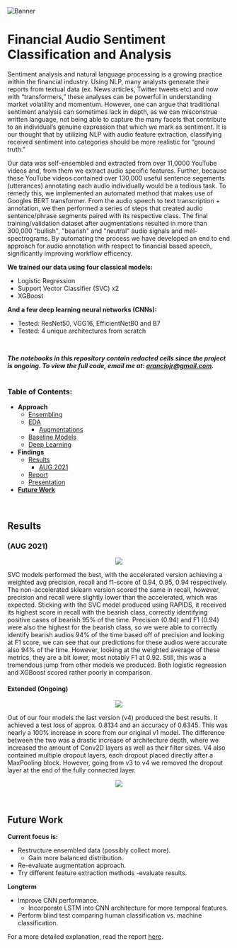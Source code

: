![Banner](https://i.gyazo.com/2e52e69c80f4884d0d3c5e37742115f3.jpg)
# Financial Audio Sentiment Classification and Analysis

Sentiment analysis and natural language processing is a growing practice within the financial industry. Using NLP, many analysts generate their reports from textual data (ex. News articles, Twitter tweets etc) and now with “transformers,” these analyses can be powerful in understanding market volatility and momentum. However, one can argue that traditional sentiment analysis can sometimes lack in depth, as we can misconstrue written language, not being able to capture the many facets that contribute to an individual’s genuine expression that which we mark as sentiment. It is our thought that by utilizing NLP with audio feature extraction, classifying received sentiment into categories should be more realistic for “ground truth.”  

Our data was self-ensembled and extracted from over 11,0000 YouTube videos and, from them we extract audio specific features. Further, because these YouTube videos contained over 130,000 useful sentence segements (utterances) annotating each audio individually would be a tedious task. To remedy this, we implemented an automated method that makes use of Googles BERT transformer. From the audio speech to text transcription + annotation, we then performed a series of steps that created audio sentence/phrase segments paired with its respective class. The final training/validation dataset after augmentations resulted in more than 300,000 "bullish", "bearish" and "neutral" audio signals and mel-spectrograms. By automating the process we have developed an end to end approach for audio annotation with respect to financial based speech, significantly improving workflow efficency.

**We trained our data using four classical models:**
- Logistic Regression
- Support Vector Classifier (SVC) x2
- XGBoost

**And a few deep learning neural networks (CNNs):**
- Tested: ResNet50, VGG16, EfficientNetB0 and B7
- Tested: 4 unique architectures from scratch
<br>

**_The notebooks in this repository contain redacted cells since the project is ongoing. To view the full code, email me at: aranciojr@gmail.com._**
<br>
<br>

### Table of Contents:
- **Approach**
    - [Ensembling](https://github.com/jra333/Financial-Audio-Classification/blob/main/Dataset-Ensembling/dataset_ensembling.html)
    - [EDA](https://github.com/jra333/Financial-Audio-Classification/blob/main/EDA-Augmentations/exploratory_data_analysis.html)
      - [Augmentations](https://github.com/jra333/Financial-Audio-Classification/blob/main/EDA-Augmentations/datasetsplit_augmentations.html)
    - [Baseline Models](https://github.com/jra333/Financial-Audio-Classification/blob/main/Baseline-Modeling/features_baseline_modeling.html)
    - [Deep Learning](https://github.com/jra333/Financial-Audio-Classification/blob/main/Ext-Modeling-DeepLearning/extended_modeling_deepLearning.html)
- **Findings**
    - [Results](https://github.com/jra333/Financial-Audio-Classification#results)
      - [AUG 2021](https://github.com/jra333/Financial-Audio-Classification#aug-2021)
    - [Report](https://github.com/jra333/Financial-Audio-Classification/blob/main/FASC(report).pdf)
    - [Presentation](https://github.com/jra333/Financial-Audio-Classification/blob/main/FASC(presentation).pdf)
- [**Future Work**](https://github.com/jra333/Financial-Audio-Classification#future-work)
<br>

## Results

### (AUG 2021)
<p align="center">
    <img src="https://i.gyazo.com/8e2b4412f54c660c12a351cacf17cb46.png">
    </p>

SVC models performed the best, with the accelerated version achieving a weighted avg precision, recall and f1-score of 0.94, 0.95, 0.94 respectively. The non-accelerated sklearn version scored the same in recall, however, precision and recall were slightly lower than the accelerated, which was expected. Sticking with the SVC model produced using RAPIDS, it received its highest score in recall with the bearish class, correctly identifying positive cases of bearish 95% of the time. Precision (0.94) and F1 (0.94) were also the highest for the bearish class, so we were able to correctly identify bearish audios 94% of the time based off of precision and looking at F1 score, we can see that our predictions for these audios were accurate also 94% of the time.  However, looking at the weighted average of these metrics, they are a bit lower, most notably F1 at 0.92. Still, this was a tremendous jump from other models we produced. Both logistic regression and XGBoost scored rather poorly in comparison.

#### Extended (Ongoing)

<p align="center">
    <img src="https://i.gyazo.com/9bb1b3899e95d05269ebda8f6fabad37.png">
    </p>

Out of our four models the last version (v4) produced the best results. It achieved a test loss of approx. 0.8134 and an accuracy of 0.6345. This was nearly a 100% increase in score from our original v1 model. The difference between the two was a drastic increase of architecture depth, where we increased the amount of Conv2D layers as well as their filter sizes. V4 also contained multiple dropout layers, each dropout placed directly after a MaxPooling block. However, going from v3 to v4 we removed the dropout layer at the end of the fully connected layer.

<p align="center">
    <img src="https://i.gyazo.com/b444a718a3ad93a5764d0e3738cfc879.png">
    </p>
<br>

## Future Work

**Current focus is:**

- Restructure ensembled data (possibly collect more).
    - Gain more balanced distribution.
- Re-evaluate augmentation approach.
- Try different feature extraction methods -evaluate results.

**Longterm**
- Improve CNN performance.
    - Incorporate LSTM into CNN architecture for more temporal features.
- Perform blind test comparing human classification vs. machine classification.



For a more detailed explanation, read the report [here](https://github.com/jra333/Financial-Audio-Classification/blob/main/FinancialAudioSentimentClassification(report).pdf). 



